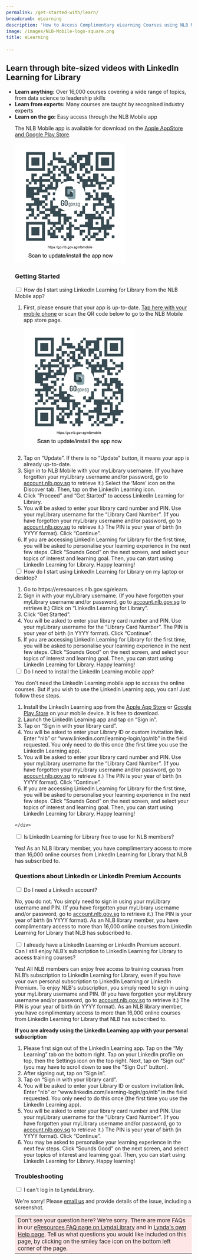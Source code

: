 ```yaml
---
permalink: /get-started-with/learn/
breadcrumb: eLearning
description: 'How to Access Complimentary eLearning Courses using NLB Mobile'
image: /images/NLB-Mobile-logo-square.png
title: eLearning

---
```


<h2>Learn through bite-sized videos with LinkedIn Learning for Library</h2>

<!---Hide video until updated video is out
<div class="bp-youtube">
 <iframe width="560" height="315" src="https://www.youtube.com/embed/G1rq-4l3iQE" frameborder="0" allow="accelerometer; autoplay; encrypted-media; gyroscope; picture-in-picture" allowfullscreen></iframe>
	</div>
--->	

<ul>   
	<li> <b>Learn anything:</b> Over 16,000 courses covering a wide range of topics, from data science to leadership skills</li>
	<li> <b>Learn from experts:</b> Many courses are taught by recognised industry experts
		<!---Hide example until can verify if there is also this course on LinkedIn Learning
	<ul>
            <li style="margin-left: 20px;">e.g. There is a course on the world-renowned <a href="https://www.lynda.com/Business-Skills-tutorials/Getting-Things-Done/170776-2.html?srchtrk=index%3a2%0alinktypeid%3a2%0aq%3adavid+allen%0apage%3a1%0as%3arelevance%0asa%3atrue%0aproducttypeid%3a2">Getting Things Done productivity method course</a> taught by its creator, David Allen. </li>
    </ul>
--->
	<li> <b>Learn on the go:</b> Easy access through the NLB Mobile app</li>
	<!---Hide this point until can verify if LinkedIn Learning also has this feature
	<li> <b>Learn hands-on:</b> Test your new knowledge immediately with the exercises* and quizzes included</li>
--->
	
<p>The NLB Mobile app is available for download on the <a href="https://go.nlb.gov.sg/nlbmobile">Apple AppStore and Google Play Store</a>.</p>    
<p><a href="https://go.nlb.gov.sg/nlbmobile"><img src="/images/qr_faq-download-nlb-mobile-go.nlb-pluscta.png" alt="QR code to download or install the NLB Mobile app" style="max-width:300px;height:auto;width:auto;"></a>
	</p>
	
<!---Hide this point until can verify if LinkedIn Learning also has this feature
<p><i>*Exercises are not available on mobile devices, only via an <b>internet browser</b> on desktop PCs and laptops</i></p>
--->
	
<p><h3>Getting Started</h3></p>
<div class="new-accordion" id="lynda-get-started">          
<input type="checkbox" id="acc2">
        <label for="acc2">How do I start using LinkedIn Learning for Library from the NLB Mobile app? </label>
<div class="new-accordion-content">
        <ol>
		<li>
		First, please ensure that your app is up-to-date. <a href="https://go.nlb.gov.sg/nlbmobile">Tap here with your mobile phone</a> or scan the QR code below to go to the NLB Mobile app store page.
			<p>
				<a href="https://go.nlb.gov.sg/nlbmobile"><img src="/images/qr_faq-download-nlb-mobile-go.nlb-pluscta.png" alt="QR code to download or install the NLB Mobile app" style="max-width:300px;height:auto;width:auto;"></a>
			</p>
	</li>
	<li>
		Tap on “Update”.  If there is no “Update” button, it means your app is already up-to-date. 
	</li>
	<li>
		Sign in to NLB Mobile with your myLibrary username. (If you have forgotten your myLibrary username and/or password, go to <a href="https://account.nlb.gov.sg">account.nlb.gov.sg</a> to retrieve it.) Select the ‘More’ icon on the Discover tab. Then, tap on the LinkedIn Learning icon.
      </li>
	<li>
		Click “Proceed” and “Get Started” to access LinkedIn Learning for Library.
	</li>
		<li>
			You will be asked to enter your library card number and PIN. Use your myLibrary username for the “Library Card Number”. (If you have forgotten your myLibrary username and/or password, go to <a href="https://account.nlb.gov.sg">account.nlb.gov.sg</a> to retrieve it.) The PIN is your year of birth (in YYYY format). Click “Continue”.
		</li>
		<li>
			If you are accessing LinkedIn Learning for Library for the first time, you will be asked to personalise your learning experience in the next few steps. Click “Sounds Good” on the next screen, and select your topics of interest and learning goal. Then, you can start using LinkedIn Learning for Library. Happy learning!
		</li>
	</ol>
</div>

<input type="checkbox" id="acc1">
        <label for="acc1">How do I start using LinkedIn Learning for Library on my laptop or desktop? </label>
<div class="new-accordion-content">
	        <ol>
		<li>
		Go to https://eresources.nlb.gov.sg/elearn. 
			</li>
			<li>Sign in with your myLibrary username. (If you have forgotten your myLibrary username and/or password, go to <a href="https://account.nlb.gov.sg">account.nlb.gov.sg</a> to retrieve it.) Click on “LinkedIn Learning for Library”.
	</li>
	<li>
		Click “Get Started”.
			</li>
			<li>
			You will be asked to enter your library card number and PIN. Use your myLibrary username for the “Library Card Number”. The PIN is your year of birth (in YYYY format). Click “Continue”.
		</li>
		<li>
			If you are accessing LinkedIn Learning for Library for the first time, you will be asked to personalise your learning experience in the next few steps. Click “Sounds Good” on the next screen, and select your topics of interest and learning goal. Then, you can start using LinkedIn Learning for Library. Happy learning!
		</li>
	</ol>
		<!---hide slideshow for now
	<p>If you prefer to do your eLearning on a laptop or desktop, you can! Watch this video. Just follow the steps detailed in our <a href="http://eresources.nlb.gov.sg/main/Help/LyndaLibrary#step_desktop">eResources FAQ page</a>.</p>--->
	<!---
	<div class="vd">
     <video title="steps on using lynda" width="720px" poster="/images/lyndalibrary steps thumbnail.png" controls>
  <source src="/images/lyndalibrary steps.mp4" type="video/mp4" />
</video>
	</div>
--->
	</div>

<input type="checkbox" id="acc5">
        <label for="acc5">Do I need to install the LinkedIn Learning mobile app?</label>
<div class="new-accordion-content">
      <p>You don't need the LinkedIn Learning mobile app to access the online courses. But if you wish to use the LinkedIn Learning app, you can! Just follow these steps.</p>
	<ol>
		<li>Install the LinkedIn Learning app from the <a href="https://apps.apple.com/sg/app/linkedin-learning/id1084807225">Apple App Store</a> or <a href="https://play.google.com/store/apps/details?id=com.linkedin.android.learning&hl=en_SG&gl=SG">Google Play Store</a> on your mobile device. It is free to download.
		</li>
		<li>
			Launch the LinkedIn Learning app and tap on “Sign in”.
		</li>
		<li>
			Tap on “Sign in with your library card”.
		</li>
		<li>
		You will be asked to enter your Library ID or custom invitation link. Enter “nlb” or “www.linkedin.com/learning-login/go/nlb” in the field requested. You only need to do this once (the first time you use the LinkedIn Learning app).
		</li>
		<li>
			You will be asked to enter your library card number and PIN. Use your myLibrary username for the “Library Card Number”. (If you have forgotten your myLibrary username and/or password, go to <a href="https://account.nlb.gov.sg">account.nlb.gov.sg</a> to retrieve it.) The PIN is your year of birth (in YYYY format). Click “Continue”.
		</li>
		<li>
			If you are accessing LinkedIn Learning for Library for the first time, you will be asked to personalise your learning experience in the next few steps. Click “Sounds Good” on the next screen, and select your topics of interest and learning goal. Then, you can start using LinkedIn Learning for Library. Happy learning!
		</li>
	</ol>

    </div>

<input type="checkbox" id="acc6">
        <label for="acc6">Is LinkedIn Learning for Library free to use for NLB members?</label>
        <div class="new-accordion-content">
      <p>Yes! As an NLB library member, you have complimentary access to more than 16,000 online courses from LinkedIn Learning for Library that NLB has subscribed to.</p>
      </div>
</div><!--close section-->

<h3>Questions about LinkedIn or LinkedIn Premium Accounts</h3>
<div class="new-accordion" id="lynda-get-started">      
<input type="checkbox" id="acc3">
        <label for="acc3">Do I need a LinkedIn account? </label>
<div class="new-accordion-content">
	<p>No, you do not. You simply need to sign in using your myLibrary username and PIN. (If you have forgotten your myLibrary username and/or password, go to <a href="https://account.nlb.gov.sg">account.nlb.gov.sg</a> to retrieve it.) The PIN is your year of birth (in YYYY format). As an NLB library member, you have complimentary access to more than 16,000 online courses from LinkedIn Learning for Library that NLB has subscribed to.</p>
    </div>

<input type="checkbox" id="acc4">
        <label for="acc4">I already have a LinkedIn Learning or LinkedIn Premium account. Can I still enjoy NLB’s subscription to LinkedIn Learning for Library to
access training courses?</label>
<div class="new-accordion-content">
      <p>Yes! All NLB members can enjoy free access to training courses from NLB’s subscription to LinkedIn Learning for Library, even if you have your own personal subscription to LinkedIn Learning or LinkedIn Premium. To enjoy NLB's subscription, you simply need to sign in using your myLibrary username and PIN. (If you have forgotten your myLibrary username and/or password, go to <a href="https://account.nlb.gov.sg">account.nlb.gov.sg</a> to retrieve it.) The PIN is your year of birth (in YYYY format). As an NLB library member, you have complimentary access to more than 16,000 online courses from LinkedIn Learning for Library that NLB has subscribed to.</p>
	<p><b>If you are already using the LinkedIn Learning app with your personal subscription</b></p>
	<ol>
		<li>
			Please first sign out of the LinkedIn Learning app. Tap on the “My Learning” tab on the bottom right. Tap on your LinkedIn profile on top, then the Settings icon on the top right. Next, tap on “Sign out” (you may have to scroll down to see the "Sign Out" button).
		</li>
		<li>
			After signing out, tap on “Sign in”.
		</li>
		<li>
			Tap on “Sign in with your library card”.
		</li>
		<li>
		You will be asked to enter your Library ID or custom invitation link. Enter “nlb” or “www.linkedin.com/learning-login/go/nlb” in the field requested. You only need to do this once (the first time you use the LinkedIn Learning app).
		</li>
		<li>
			You will be asked to enter your library card number and PIN. Use your myLibrary username for the “Library Card Number”. (If you have forgotten your myLibrary username and/or password, go to <a href="https://account.nlb.gov.sg">account.nlb.gov.sg</a> to retrieve it.) The PIN is your year of birth (in YYYY format). Click “Continue”.
		</li>
		<li>
			You may be asked to personalise your learning experience in the next few steps. Click “Sounds Good” on the next screen, and select your topics of interest and learning goal. Then, you can start using LinkedIn Learning for Library. Happy learning!
		</li>		
    </div>
</div><!--close section-->

<h3>Troubleshooting</h3>
<div class="new-accordion">
<input type="checkbox" id="acc7">
        <label for="acc7">I can't log in to LyndaLibrary.</label>
        <div class="new-accordion-content">
            <p>We're sorry! Please <a href="mailto:enquiry@nlb.gov.sg" target="_top">email us</a> and provide details of the issue, including a screenshot.</p>
      </div>
            </div>

<table style="background-color:#ffe6e6; border:0; font-size:15px; margin: 10px 0 0 0;">
				       <tr><td>Don't see your question here? We're sorry. There are more FAQs in our <a href="http://eresources.nlb.gov.sg/main/Pages/MobileDevices">eResources FAQ page on LyndaLibrary</a> and in <a href="https://www.linkedin.com/help/lynda">Lynda's own Help page</a>. Tell us what questions you would like included on this page, by clicking on the smiley face icon on the bottom left corner of the page. </td></tr></table>
